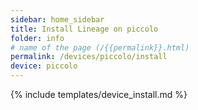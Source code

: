```yaml
---
sidebar: home_sidebar
title: Install Lineage on piccolo
folder: info
# name of the page (/{{permalink}}.html)
permalink: /devices/piccolo/install
device: piccolo
---
```

{% include templates/device_install.md %}
